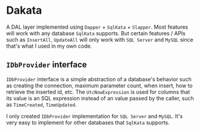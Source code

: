 # Dakata
A DAL layer implemented using `Dapper` + `SqlKata` + `Slapper`. Most features will work with any database `SqlKata` supports. But certain 
features / APIs such as `InsertAll`, `UpdateAll` will only work with `SQL Server` and `MySQL` since that's what I used in my own code.

## `IDbProvider` interface
`IDbProvider` interface is a simple abstraction of a database's behavior such as creating the connection, maximum parameter count, when insert, how to retrieve the inserted id, etc. The `UtcNowExpression` is used for columns that its value is an SQL expression instead of an value passed by the caller, such as `TimeCreated`, `TimeUpdated`. 

I only created `IDbProvider` implementation for `SQL Server` and `MySQL`. It's very easy to implement for other databases that `SqlKata` supports. 
